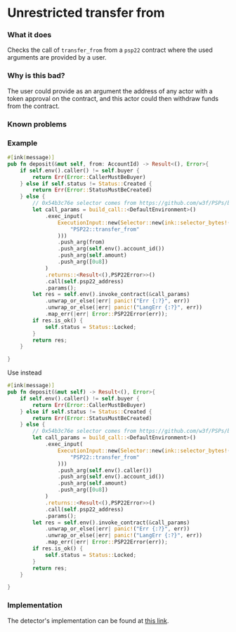 # Unrestricted transfer from

### What it does
Checks the call of `transfer_from` from a `psp22` contract where the used arguments are provided by a user.


### Why is this bad?
The user could provide as an argument the address of any actor with a token approval on the contract, and this actor could then withdraw funds from the contract.

### Known problems

### Example

```rust
#[ink(message)]
pub fn deposit(&mut self, from: AccountId) -> Result<(), Error>{
    if self.env().caller() != self.buyer {
        return Err(Error::CallerMustBeBuyer)
    } else if self.status != Status::Created {
        return Err(Error::StatusMustBeCreated)
    } else {
        // 0x54b3c76e selector comes from https://github.com/w3f/PSPs/blob/master/PSPs/psp-22.md
        let call_params = build_call::<DefaultEnvironment>()
            .exec_input(
                ExecutionInput::new(Selector::new(ink::selector_bytes!(
                    "PSP22::transfer_from"
                )))
                .push_arg(from)
                .push_arg(self.env().account_id())
                .push_arg(self.amount)
                .push_arg([0u8])
            )
            .returns::<Result<(),PSP22Error>>()
            .call(self.psp22_address)
            .params();
        let res = self.env().invoke_contract(&call_params)
            .unwrap_or_else(|err| panic!("Err {:?}", err))
            .unwrap_or_else(|err| panic!("LangErr {:?}", err))
            .map_err(|err| Error::PSP22Error(err));
        if res.is_ok() {
            self.status = Status::Locked;
        }
        return res;
    }

}
```
Use instead

```rust
#[ink(message)]
pub fn deposit(&mut self) -> Result<(), Error>{
    if self.env().caller() != self.buyer {
        return Err(Error::CallerMustBeBuyer)
    } else if self.status != Status::Created {
        return Err(Error::StatusMustBeCreated)
    } else {
        // 0x54b3c76e selector comes from https://github.com/w3f/PSPs/blob/master/PSPs/psp-22.md
        let call_params = build_call::<DefaultEnvironment>()
            .exec_input(
                ExecutionInput::new(Selector::new(ink::selector_bytes!(
                    "PSP22::transfer_from"
                )))
                .push_arg(self.env().caller())
                .push_arg(self.env().account_id())
                .push_arg(self.amount)
                .push_arg([0u8])
            )
            .returns::<Result<(),PSP22Error>>()
            .call(self.psp22_address)
            .params();
        let res = self.env().invoke_contract(&call_params)
            .unwrap_or_else(|err| panic!("Err {:?}", err))
            .unwrap_or_else(|err| panic!("LangErr {:?}", err))
            .map_err(|err| Error::PSP22Error(err));
        if res.is_ok() {
            self.status = Status::Locked;
        }
        return res;
    }

}
```

### Implementation

The detector's implementation can be found at [this link](https://github.com/CoinFabrik/scout/tree/main/detectors/unrestricted-transfer-from).
